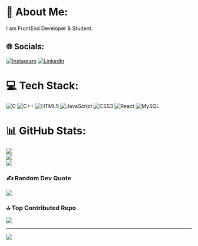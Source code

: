 # 💫 About Me:
I am FrontEnd Developer & Student.


## 🌐 Socials:
[![Instagram](https://img.shields.io/badge/Instagram-%23E4405F.svg?logo=Instagram&logoColor=white)](https://instagram.com/_vansh_.19) [![LinkedIn](https://img.shields.io/badge/LinkedIn-%230077B5.svg?logo=linkedin&logoColor=white)](https://linkedin.com/in/vansh-dhalor-000a7524a) 

# 💻 Tech Stack:
![C](https://img.shields.io/badge/c-%2300599C.svg?style=for-the-badge&logo=c&logoColor=white) ![C++](https://img.shields.io/badge/c++-%2300599C.svg?style=for-the-badge&logo=c%2B%2B&logoColor=white) ![HTML5](https://img.shields.io/badge/html5-%23E34F26.svg?style=for-the-badge&logo=html5&logoColor=white) ![JavaScript](https://img.shields.io/badge/javascript-%23323330.svg?style=for-the-badge&logo=javascript&logoColor=%23F7DF1E) ![CSS3](https://img.shields.io/badge/css3-%231572B6.svg?style=for-the-badge&logo=css3&logoColor=white) ![React](https://img.shields.io/badge/react-%2320232a.svg?style=for-the-badge&logo=react&logoColor=%2361DAFB) ![MySQL](https://img.shields.io/badge/mysql-%2300000f.svg?style=for-the-badge&logo=mysql&logoColor=white)
# 📊 GitHub Stats:
![](https://github-readme-stats.vercel.app/api?username=vansh-frontend&theme=dark&hide_border=false&include_all_commits=false&count_private=false)<br/>
![](https://github-readme-streak-stats.herokuapp.com/?user=vansh-frontend&theme=dark&hide_border=false)<br/>
![](https://github-readme-stats.vercel.app/api/top-langs/?username=vansh-frontend&theme=dark&hide_border=false&include_all_commits=false&count_private=false&layout=compact)

### ✍️ Random Dev Quote
![](https://quotes-github-readme.vercel.app/api?type=horizontal&theme=radical)

### 🔝 Top Contributed Repo
![](https://github-contributor-stats.vercel.app/api?username=vansh-frontend&limit=5&theme=dark&combine_all_yearly_contributions=true)

---
[![](https://visitcount.itsvg.in/api?id=vansh-frontend&icon=0&color=0)](https://visitcount.itsvg.in)

<!-- Proudly created with GPRM ( https://gprm.itsvg.in ) -->
